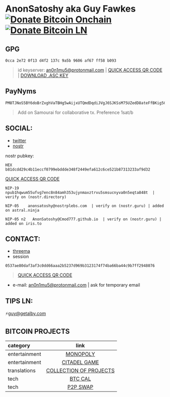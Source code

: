 # AnonSatoshy aka Guy Fawkes   [![Donate Bitcoin Onchain](https://img.shields.io/badge/donate_BITCOIN_ONCHAIN-BTC-green.svg)](http://cmod777.github.io/donate-bitcoin/?amount=10&currency=USD)  [![Donate Bitcoin LN](https://img.shields.io/badge/donate_BITCOIN_LN-SAT-orange.svg)](https://legend.lnbits.com/lnurlp/61266)

## GPG
```
0cca 2e72 0f13 d4f2 137c 9a5b 9606 af67 ff58 b093
```
> id keyserver: an0n1mu5@protonmail.com | [QUICK ACCESS QR CODE](https://github.com/Cmod777/Cmod777.github.io/tree/main/QUICK%20ACCESS%20QR) | [DOWNLOAD .ASC KEY](https://github.com/Cmod777/Cmod777.github.io/blob/main/QUICK%20ACCESS%20QR/GuyFawkes.asc)

## PayNyms
```
PM8TJNoS5BY6doBrZxghVaTBHg5wAijxUTQmdDqdiJVgJ6SJKSsM75UZedD8ateFfBKig5CL6NEErFj3V9ZF7qgeQiZek2rYDygsXiNViDY93xJzrUu1
```
> Add on Samourai for collaborative tx. Preference 1sat/b

## SOCIAL:

* [twitter](https://twitter.com/AnonSatoshy)
* [nostr](https://iris.to/#/profile/npub1hqwum55ufvg7enc8n84amh353ujynmaxztrvu5smsucnyva0n5eqta848t)

nostr pubkey: 
```
HEX       b81dcdd29c4b11eccf0799ebddde348f2449efa612c6ce521b87313233af9d32
```
[QUICK ACCESS QR CODE](https://github.com/Cmod777/Cmod777.github.io/tree/main/QUICK%20ACCESS%20QR)
```
NIP-19    npub1hqwum55ufvg7enc8n84amh353ujynmaxztrvu5smsucnyva0n5eqta848t  |  verify on (nostr.directory)
```
```
NIP-05    anonsatoshy@nostrplebs.com  | verify on (nostr.guru) | added on astral.ninja
```
```
NIP-05 n2   AnonSatoshy@Cmod777.github.io  | verify on (nostr.guru) | added on iris.to
```
## CONTACT:
* [threema](http://threema.id/WM4B8D)
* session
```
0537ae80daf3af3c0dd66aaa2b5237d969b3123174f74ba66ba44c9b7ff2948076
```
> [QUICK ACCESS QR CODE](https://github.com/Cmod777/Cmod777.github.io/tree/main/QUICK%20ACCESS%20QR)
* e-mail: an0n1mu5@protonmail.com | ask for temporary email

## TIPS LN:
⚡️guy@getalby.com

## BITCOIN PROJECTS

| category | link |
|:--------------|:-------------:|
entertainment|[MONOPOLY](https://github.com/Cmod777/MONOPOLY-BITCOIN-EDITION)
entertainment|[CITADEL GAME](https://github.com/Cmod777/CITADEL-GAME)
translations|[COLLECTION OF PROJECTS](https://github.com/Cmod777/PROJECT-BITCOIN-DOCUMENT-TRANSLATION)
tech|[BTC CAL](https://github.com/Cmod777/BITCOIN_CALENDAR)
tech|[P2P SWAP](https://github.com/Cmod777/P2P_SWAP_ITALIA)

